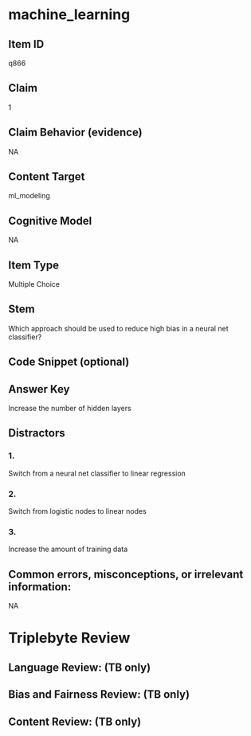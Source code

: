 # machine_learning

## Item ID
q866

## Claim
1

## Claim Behavior (evidence)
NA

## Content Target
ml_modeling

## Cognitive Model
NA

## Item Type
Multiple Choice

## Stem
Which approach should be used to reduce high bias in a neural net classifier?

## Code Snippet (optional)


## Answer Key
Increase the number of hidden layers

## Distractors

### 1.
Switch from a neural net classifier to linear regression

### 2.
Switch from logistic nodes to linear nodes

### 3.
Increase the amount of training data

## Common errors, misconceptions, or irrelevant information:
NA

# Triplebyte Review


## Language Review: (TB only)


## Bias and Fairness Review: (TB only)


## Content Review: (TB only)

